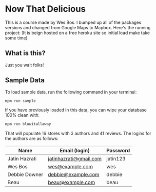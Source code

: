 # Now That Delicious

This is a course made by Wes Bos. I bumped up all of the packages versions and changed from Google Maps to Mapbox.
Here's the running project: (It is beign hosted on a free heroku site so initial load make take some time)

## What is this?

Just you wait folks!

## Sample Data

To load sample data, run the following command in your terminal:

```bash
npm run sample
```

If you have previously loaded in this data, you can wipe your database 100% clean with:

```bash
npm run blowitallaway
```

That will populate 16 stores with 3 authors and 41 reviews. The logins for the authors are as follows:

| Name          | Email (login)          | Password |
| ------------- | ---------------------- | -------- |
| Jatin Hazrati | jatinhazrati@gmail.com | jatin123 |
| Wes Bos       | wes@example.com        | wes      |
| Debbie Downer | debbie@example.com     | debbie   |
| Beau          | beau@example.com       | beau     |
